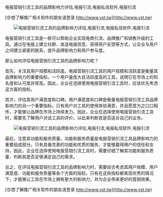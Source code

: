 电报营销引流工具的品牌影响力评估,电报引流,电报私信软件,电报引流

[😍想了解推广相关软件的朋友请登录 http://www.vst.tw](http://www.vst.tw)

 <center><img src="https://vst.tw/MP4/tuiguang/png/0.png" alt="电报营销引流工具的品牌影响力评估,电报引流,电报私信软件,电报引流"></center>

电报营销引流工具是一款可以帮助企业实现电商引流、品牌推广和销售升级的工具。通过在电报上建立社群、发送电报信息、获得用户反馈等方式，让企业与用户之间建立紧密的联系，提升品牌影响力和用户参与度。

那么如何评估电报营销引流工具的品牌影响力呢？

首先，关注其用户规模和活跃度。电报营销引流工具的用户规模和活跃度是衡量其品牌影响力的重要指标。一个用户量庞大且活跃度高的工具，说明它在市场上的知名度和认可度非常高。因此，企业在选择使用电报营销引流工具时，应该优先考虑这方面的指标。

其次，评估其用户满意度和口碑。用户满意度和口碑是衡量电报营销引流工具品牌影响力的另一个重要指标。只有用户对工具的使用体验满意，并且愿意为之口口相传，才能够让品牌在市场上持续发力。因此，企业在选择使用电报营销引流工具时，需要先了解用户对该工具的评价，以此来判断其是否适合自己的业务。

 <center><img src="https://vst.tw/MP4/tuiguang/png/8.png" alt="电报营销引流工具的品牌影响力评估,电报引流,电报私信软件,电报引流"></center>

最后，注意其功能和服务质量。功能和服务质量是电报营销引流工具品牌影响力的重要组成部分。只有具备完善的功能和优质的服务，才能够赢得用户的信任和支持。因此，企业在选择使用电报营销引流工具时，需要仔细了解其功能和服务质量，判断其是否足够满足自己的需求。

总之，在评估电报营销引流工具的品牌影响力时，需要综合考虑其用户规模、用户满意度、功能和服务质量等各个方面的指标。只有在这些指标都表现优秀的情况下，才能够让工具在市场上拥有更大的影响力，并为企业带来更好的营销效果。

[😍想了解推广相关软件的朋友请登录 http://www.vst.tw](http://www.vst.tw)



